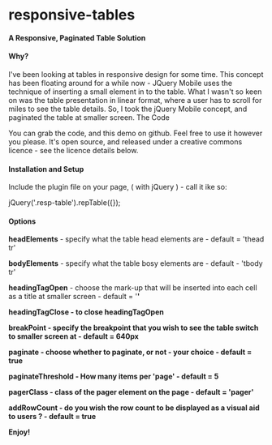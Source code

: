 responsive-tables
=================

<h4>A Responsive, Paginated Table Solution</h4>

<h4>Why?</h4>

I've been looking at tables in responsive design for some time. This concept has been floating around for a while now - JQuery Mobile uses the technique of inserting a small element in to the table. What I wasn't so keen on was the table presentation in linear format, where a user has to scroll for miles to see the table details. So, I took the jQuery Mobile concept, and paginated the table at smaller screen.
The Code

You can grab the code, and this demo on github. Feel free to use it however you please. It's open source, and released under a creative commons licence - see the licence details below.

<h4>Installation and Setup</h4>

Include the plugin file on your page, ( with jQuery ) - call it ike so:


jQuery('.resp-table').repTable({});


<h4>Options</h4>

<strong>headElements</strong> - specify what the table head elements are - default = 'thead tr'

<strong>bodyElements</strong> - specify what the table bosy elements are - default - 'tbody tr'

<strong>headingTagOpen</strong> - choose the mark-up that will be inserted into each cell as a title at smaller screen - default = '<b class ="rt-ss-label">'

<strong>headingTagClose</strong> - to close headingTagOpen

<strong>breakPoint</strong> - specify the breakpoint that you wish to see the table switch to smaller screen at - default = 640px

<strong>paginate</strong> - choose whether to paginate, or not - your choice - default = true

<strong>paginateThreshold</strong>  - How many items per 'page' - default = 5

<strong>pagerClass</strong> -  class of the pager element on the page - default = 'pager'

<strong>addRowCount</strong> - do you wish the row count to be displayed as a visual aid to users ? - default = true


Enjoy!
